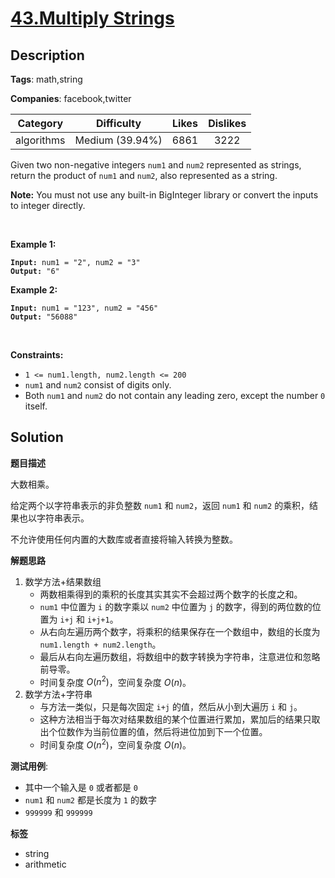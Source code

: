 # [43.Multiply Strings](https://leetcode.com/problems/multiply-strings/description/)

## Description

**Tags**: math,string

**Companies**: facebook,twitter

|  Category  |   Difficulty    | Likes | Dislikes |
| :--------: | :-------------: | :---: | :------: |
| algorithms | Medium (39.94%) | 6861  |   3222   |

<p>Given two non-negative integers <code>num1</code> and <code>num2</code> represented as strings, return the product of <code>num1</code> and <code>num2</code>, also represented as a string.</p>
<p><strong>Note:</strong>&nbsp;You must not use any built-in BigInteger library or convert the inputs to integer directly.</p>
<p>&nbsp;</p>
<p><strong class="example">Example 1:</strong></p>
<pre><code><strong>Input:</strong> num1 = "2", num2 = "3"
<strong>Output:</strong> "6"</code></pre><p><strong class="example">Example 2:</strong></p>
<pre><code><strong>Input:</strong> num1 = "123", num2 = "456"
<strong>Output:</strong> "56088"</code></pre>
<p>&nbsp;</p>
<p><strong>Constraints:</strong></p>
<ul>
  <li><code>1 &lt;= num1.length, num2.length &lt;= 200</code></li>
  <li><code>num1</code> and <code>num2</code> consist of digits only.</li>
  <li>Both <code>num1</code> and <code>num2</code>&nbsp;do not contain any leading zero, except the number <code>0</code> itself.</li>
</ul>

## Solution

**题目描述**

大数相乘。

给定两个以字符串表示的非负整数 `num1` 和 `num2`，返回 `num1` 和 `num2` 的乘积，结果也以字符串表示。

不允许使用任何内置的大数库或者直接将输入转换为整数。

**解题思路**

1. 数学方法+结果数组
   - 两数相乘得到的乘积的长度其实其实不会超过两个数字的长度之和。
   - `num1` 中位置为 `i` 的数字乘以 `num2` 中位置为 `j` 的数字，得到的两位数的位置为 `i+j` 和 `i+j+1`。
   - 从右向左遍历两个数字，将乘积的结果保存在一个数组中，数组的长度为 `num1.length + num2.length`。
   - 最后从右向左遍历数组，将数组中的数字转换为字符串，注意进位和忽略前导零。
   - 时间复杂度 $O(n^2)$，空间复杂度 $O(n)$。
2. 数学方法+字符串
   - 与方法一类似，只是每次固定 `i+j` 的值，然后从小到大遍历 `i` 和 `j`。
   - 这种方法相当于每次对结果数组的某个位置进行累加，累加后的结果只取出个位数作为当前位置的值，然后将进位加到下一个位置。
   - 时间复杂度 $O(n^2)$，空间复杂度 $O(n)$。

**测试用例**:

- 其中一个输入是 `0` 或者都是 `0`
- `num1` 和 `num2` 都是长度为 `1` 的数字
- `999999` 和 `999999`

**标签**

- string
- arithmetic
